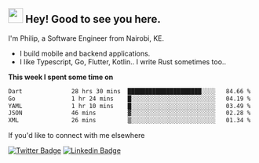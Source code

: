 <h2><img src="https://slackmojis.com/emojis/3643-cool-doge/download" width="30"/> Hey! Good to see you here.</h2>

<p>I'm Philip, a Software Engineer from Nairobi, KE. 

- I build mobile and backend applications.
- I like Typescript, Go, Flutter, Kotlin.. I write Rust sometimes too..</p>

**This week I spent some time on**
<!--START_SECTION:waka-->

```txt
Dart              28 hrs 30 mins  █████████████████████░░░░   84.66 %
Go                1 hr 24 mins    █░░░░░░░░░░░░░░░░░░░░░░░░   04.19 %
YAML              1 hr 10 mins    █░░░░░░░░░░░░░░░░░░░░░░░░   03.49 %
JSON              46 mins         ▓░░░░░░░░░░░░░░░░░░░░░░░░   02.28 %
XML               26 mins         ▒░░░░░░░░░░░░░░░░░░░░░░░░   01.34 %
```

<!--END_SECTION:waka-->

If you'd like to connect with me elsewhere

[![Twitter Badge](https://img.shields.io/badge/-Twitter-1ca0f1?style=flat-square&labelColor=1ca0f1&logo=twitter&logoColor=white&link=https://twitter.com/_diogorodrigues)](https://twitter.com/kimathiphil)  [![Linkedin Badge](https://img.shields.io/badge/-LinkedIn-blue?style=flat-square&logo=Linkedin&logoColor=white&link=https://www.linkedin.com/in/philip-kimathi-2604a9114/)](https://www.linkedin.com/in/philip-kimathi-2604a9114/)
